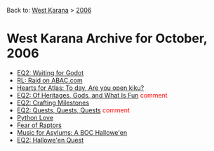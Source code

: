 Back to: [West Karana](/posts/westkarana.md) > [2006](/posts/2006/westkarana.md)
# West Karana Archive for October, 2006

* [EQ2: Waiting for Godot](323.md) <span style="color:red;"></span>
* [RL: Raid on ABAC.com](326.md) <span style="color:red;"></span>
* [Hearts for Atlas: To day, Are you open kiku?](329.md) <span style="color:red;"></span>
* [EQ2: Of Heritages, Gods, and What Is Fun](335.md) <span style="color:red;">comment</span>
* [EQ2: Crafting Milestones](337.md) <span style="color:red;"></span>
* [EQ2: Quests, Quests, Quests](342.md) <span style="color:red;">comment</span>
* [Python Love](344.md) <span style="color:red;"></span>
* [Fear of Raptors](347.md) <span style="color:red;"></span>
* [Music for Asylums: A BOC Hallowe'en](348.md) <span style="color:red;"></span>
* [EQ2: Hallowe'en Quest](354.md) <span style="color:red;"></span>
